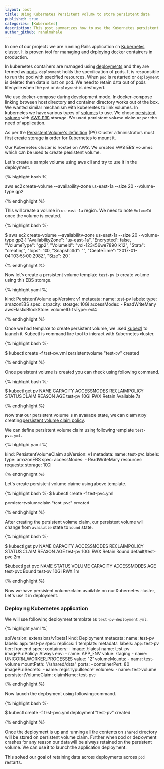 ```yaml
---
layout: post
title: Using Kubernetes Persistent volume to store persistent data
published: true
categories: [Kubernetes]
description: This post summarizes how to use the Kubernetes persistent volume in the deployment
author_github: rahulmahale
---
```



In one of our projects
we are running Rails application on
[Kubernetes](http://kubernetes.io/)
cluster.
It is proven tool for managing and deploying docker containers in production.

In kubernetes containers are managed using
[deployments](http://kubernetes.io/docs/user-guide/deployments/)
and they are termed as
[pods](http://kubernetes.io/docs/user-guide/pods/).
`deployment` holds the specification of pods.
It is responsible to run the pod with specified resources.
When `pod` is restarted or `deployment` is deleted then data is lost on pod.
We need to retain data out of pods lifecycle
when the  `pod` or `deployment` is destroyed.

We use docker-compose during development mode.
In docker-compose  linking between host directory and container directory works out of the box.
We wanted similar mechanism with kuberentes to link volumes.
In kubernetes we have various types of
[volumes](https://kubernetes.io/docs/user-guide/volumes/#types-of-volumes1)
to use.
We chose
[persistent volume](http://kubernetes.io/docs/user-guide/persistent-volumes/)
with
[AWS EBS](https://aws.amazon.com/ebs/)
storage.
We used persistent volume claim as per the need of application.

As per the
[Persistent Volume's definition](http://kubernetes.io/docs/user-guide/persistent-volumes/) (PV)
Cluster administrators must first create storage in order for Kubernetes to mount it.

Our Kubernetes cluster is hosted on AWS. We created AWS EBS
volumes which can be used to create persistent volume.

Let's create a sample volume using aws cli and
try to use it in the deployment.

{% highlight bash %}

aws ec2 create-volume --availability-zone us-east-1a --size 20 --volume-type gp2

{% endhighlight %}

This will create a volume in `us-east-1a` region.
We need to note `VolumeId` once the volume is created.

{% highlight bash %}

$ aws ec2 create-volume --availability-zone us-east-1a --size 20 --volume-type gp2
{
    "AvailabilityZone": "us-east-1a",
    "Encrypted": false,
    "VolumeType": "gp2",
    "VolumeId": "vol-123456we7890ilk12",
    "State": "creating",
    "Iops": 100,
    "SnapshotId": "",
    "CreateTime": "2017-01-04T03:53:00.298Z",
    "Size": 20
}


{% endhighlight %}

Now let's create a persistent volume template `test-pv` to create volume using this EBS storage.

{% highlight yaml %}

kind: PersistentVolume
apiVersion: v1
metadata:
  name: test-pv
  labels:
    type: amazonEBS
spec:
  capacity:
    storage: 10Gi
  accessModes:
    - ReadWriteMany
  awsElasticBlockStore:
    volumeID: <your-volume-id>
    fsType: ext4

{% endhighlight %}

Once we had template to create persistent volume,
we used [kubectl](http://kubernetes.io/docs/user-guide/kubectl/) to launch it.
Kubectl is command line tool to interact with Kubernetes cluster.

{% highlight bash %}

$ kubectl create -f  test-pv.yml
persistentvolume "test-pv" created

{% endhighlight %}

Once persistent volume is created you can check using following command.

{% highlight bash %}

$ kubectl get pv
NAME       CAPACITY   ACCESSMODES   RECLAIMPOLICY   STATUS      CLAIM               REASON    AGE
test-pv     10Gi        RWX           Retain          Available                                7s

{% endhighlight %}

Now that our persistent volume is in available state,
we can claim it by creating
[persistent volume claim policy](http://kubernetes.io/docs/user-guide/persistent-volumes/#persistentvolumeclaims).

We can define persistent volume claim using following template `test-pvc.yml`.

{% highlight yaml %}

kind: PersistentVolumeClaim
apiVersion: v1
metadata:
  name: test-pvc
  labels:
    type: amazonEBS
spec:
  accessModes:
    - ReadWriteMany
  resources:
    requests:
      storage: 10Gi

{% endhighlight %}

Let's create persistent volume claime using above template.

{% highlight bash %}
$ kubectl create -f  test-pvc.yml

persistentvolumeclaim "test-pvc" created

{% endhighlight %}

After creating
the persistent volume claim, our
persistent volume will change from `available` state to `bound` state.

{% highlight bash %}

$ kubectl get pv
NAME       CAPACITY   ACCESSMODES   RECLAIMPOLICY   STATUS     CLAIM               REASON    AGE
test-pv    10Gi        RWX           Retain          Bound      default/test-pvc              2m

$kubectl get pvc
NAME        STATUS    VOLUME    CAPACITY   ACCESSMODES   AGE
test-pvc    Bound     test-pv   10Gi        RWX           1m

{% endhighlight %}

Now we have persistent volume claim available on our Kubernetes cluster,
Let's use it in deployment.

### Deploying Kubernetes application

We will use following deployment template as `test-pv-deployment.yml`.

{% highlight yaml %}

apiVersion: extensions/v1beta1
kind: Deployment
metadata:
  name: test-pv
  labels:
    app: test-pv
spec:
  replicas: 1
  template:
    metadata:
      labels:
        app: test-pv
        tier: frontend
    spec:
      containers:
      - image: <your-repo>/<your-image-name>:latest
        name: test-pv
        imagePullPolicy: Always
        env:
        - name: APP_ENV
          value: staging
        - name: UNICORN_WORKER_PROCESSES
          value: "2"
        volumeMounts:
        - name: test-volume
          mountPath: "/<path-to-my-app>/shared/data"
        ports:
        - containerPort: 80
      imagePullSecrets:
        - name: registrypullsecret
      volumes:
      - name: test-volume
        persistentVolumeClaim:
          claimName: test-pvc


{% endhighlight %}

Now launch the deployment using following command.

{% highlight bash %}

$ kubectl create -f  test-pvc.yml
deployment "test-pv" created

{% endhighlight %}

Once the deployment is up and running all the contents on `shared` directory will
be stored on persistent volume claim.
Further when pod or deployment crashes for
any reason our data will be always retained
on the persistent volume.
We can use it to launch the application deployment.

This solved our goal of retaining data across deployments across `pod`
restarts.


